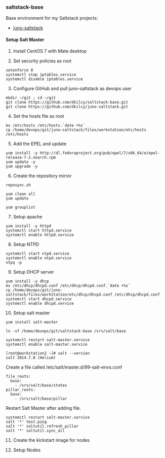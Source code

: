 ### saltstack-base

Base environment for my Saltstack projects:
- [juno-saltstack][1]



#### Setup Salt Master

1. Install CentOS 7 with Mate desktop


2. Set security policies as root
```
setenforce 0
systemctl stop iptables.service
systemctl disable iptables.service
```   
3. Configure GitHub and pull juno-saltstack as devops user
```
mkdir ~/git ; cd ~/git
git clone https://github.com/dkilcy/saltstack-base.git
git clone https://github.com/dkilcy/juno-saltstack.git
```   
4. Set the hosts file as root
```
mv /etc/hosts /etc/hosts.`date +%s`
cp /home/devops/git/juno-saltstack/files/workstation/etc/hosts /etc/hosts
```   
5. Add the EPEL and update
```
yum install -y http://dl.fedoraproject.org/pub/epel/7/x86_64/e/epel-release-7-2.noarch.rpm
yum update -y
yum upgrade -y
```   
6. Create the repository mirror  
```
reposync.sh

yum clean all
yum update

yum grouplist
```

7. Setup apache  
```
yum install -y httpd
systemctl start httpd.service
systemctl enable httpd.service
```

8. Setup NTPD  
```
systemctl start ntpd.service
systemctl enable ntpd.service
ntpq -p
```

9. Setup DHCP server   
```
yum install -y dhcp
mv /etc/dhcp/dhcpd.conf /etc/dhcp/dhcpd.conf.`date +%s`
cp /home/devops/git/juno-saltstack/files/workstation/etc/dhcp/dhcpd.conf /etc/dhcp/dhcpd.conf
systemctl start dhcpd.service
systemctl enable dhcpd.service
```

10. Setup salt master  
```
yum install salt-master

ln -sf /home/devops/git/saltstack-base /srv/salt/base

systemctl restart salt-master.service
systemctl enable salt-master.service
```

```
[root@workstation2 ~]# salt --version
salt 2014.7.0 (Helium)
```

Create a file called /etc/salt/master.d/99-salt-envs.conf

```
file_roots:
  base:
    - /srv/salt/base/states
pillar_roots:
  base:
    - /srv/salt/base/pillar
```

Restart Salt Master after adding file.
```
systemctl restart salt-master.service
salt '*' test.ping
salt '*' saltutil.refresh_pillar
salt '*' saltutil.sync_all
```


11. Create the kickstart image for nodes  

12. Setup Nodes

 [1]: https://github.com/dkilcy/juno-saltstack
 
